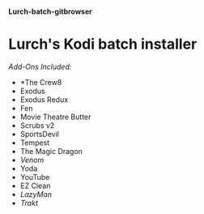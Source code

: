 #### Lurch-batch-gitbrowser
# Lurch's Kodi batch installer 
*Add-Ons Included:*
- *The Crew8
- Exodus
- Exodus Redux
- Fen
- Movie Theatre Butter
- Scrubs v2
- SportsDevil
- Tempest
- The Magic Dragon
- *Venom*
- Yoda
- YouTube
- EZ Clean
- *LazyMan*
- *Trakt*

